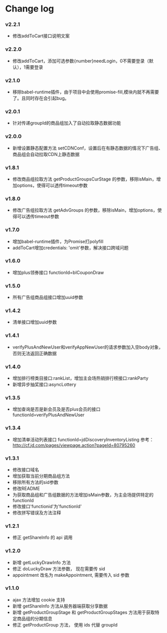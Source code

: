 # Change log

### v2.2.1
- 修改addToCart接口说明文案

### v2.2.0
- 修改addToCart，添加可选参数{number}needLogin，0不需要登录（默认），1需要登录

### v2.1.0
- 移除babel-runtime插件，由于项目中会使用promise-fill,模块内就不再需要了。且同时存在会引起bug。

### v2.0.1
- 针对传递groupId的商品组加入了自动拉取静态数据功能

### v2.0.0
- 新增设置静态配置方法 setCDNConf，设置后在有静态数据的情况下广告组、商品组会自动拉取CDN上静态数据

### v1.8.1
- 修改商品组拉取方法 getProductGroupsCurStage 的参数，移除isMain，增加options，使得可以透传timeout参数

### v1.8.0
- 修改广告组拉取方法 getAdvGroups 的参数，移除isMain，增加options，使得可以透传timeout参数

### v1.7.0

- 增加babel-runtime插件，为Promise打polyfill
- addToCart增加credentials: 'omit'参数，解决接口跨域问题

### v1.6.0

- 增加plus领券接口 functionId=bICouponDraw

### v1.5.0

- 所有广告组商品组接口增加uuid参数

### v1.4.2 

- 清单接口增加uuid参数

### v1.4.1

- verifyPlusAndNewUser和verifyAppNewUser的请求参数加入空body对象，否则无法返回正确数据

### v1.4.0

- 增加排行榜类目接口:rankList，增加主会场热销排行榜接口:rankParty
- 新增异步抽奖接口:asyncLottery

### v1.3.5

- 增加查询是否是新会员及是否plus会员的接口 functionId=verifyPlusAndNewUser 

### v1.3.4

- 增加清单活动列表接口 functionId=jdDiscoveryInventoryListing 参考：http://cf.jd.com/pages/viewpage.action?pageId=80795260

### v1.3.1

- 修改接口域名
- 增加获取当前分期商品组方法
- 移除所有方法的sid参数
- 修改README
- 为获取商品组和广告组数据的方法增加isMain参数，为主会场提供特定的functionId
- 修改接口'functionid'为'functionId'
- 修改拼写错误及方法注释

### v1.2.1

- 修正 getShareInfo 的 api 调用

### v1.2.0

- 新增 getLuckyDrawInfo 方法
- 修正 doLuckyDraw 方法参数， 现在需要传 sid
- appointment 改名为 makeAppointment, 需要传入 sid 参数

### v1.1.0

- ajax 方法增加 cookie 支持
- 新增 getShareInfo 方法从服务器端获取分享数据
- 新增 getProductGroupStage 和 getProductGroupStages 方法用于获取特定商品组的分期信息
- 修正 getProductGroup 方法， 使用 ids 代替 groupId
